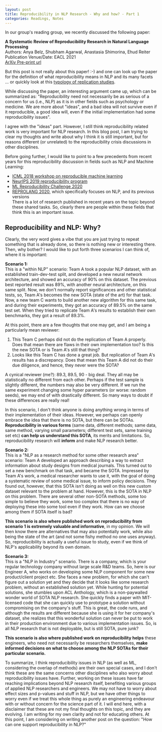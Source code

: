 ```yaml
---
layout: post
title: Reproducibility in NLP Research - Why and how? - Part 1
categories: Readings, Notes
---
```


In our group's reading group, we recently discussed the following paper:  

**A Systematic Review of Reproducibility Research in Natural Language Processing**  
Authors: Anya Belz, Shubham Agarwal, Anastasia Shimorina, Ehud Reiter  
Publication Venue/Date: EACL 2021  
[ArXiv Pre-print url](https://arxiv.org/abs/2103.07929)  

But this post is not really about this paper! :-) and one can look up the paper for the definition of what reproducibility means in NLP and its many facets ... or quickly look at this [typology of replication studies](https://dh2020.adho.org/wp-content/uploads/2020/07/Contribution178_final_B.jpg).    

While discussing the paper, an interesting argument came up, which can be summarized as:
"Reproducibility need not necessarily be as serious of a concern for us (i.e., NLP) as it is in other fields such as psychology or medicine. We are more about "ideas", and a bad idea will not survive even if it reproducible, a good idea will, even if the initial implementation had some reproducibility issues". 

I agree with the "ideas" part. However, I still think reproducibility related work is very important for NLP research. In this blog post, I am trying to clear my thoughts and write about why I think it is still important, but for reasons different (or unrelated) to the reproducibility crisis discussions in other disciplines.

Before going further, I would like to point to a few precedents from recent years for this reproducibility discussion in fields such as NLP and Machine Learning:  
- [ICML 2018 workshop on reproducible machine learning](https://openreview.net/group?id=ICML.cc/2018/RML)  
- [NeurIPS 2019 reproducibility program](https://arxiv.org/abs/2003.12206)  
- [ML Reproducibility Challenge 2020](https://openreview.net/group?id=ML_Reproducibility_Challenge/2020)  
- [REPROLANG 2020](https://lrec2020.lrec-conf.org/en/reprolang2020/), which specifically focuses on NLP, and its previous versions  
There is a lot of research published in recent years on the topic beyond these shared tasks. So, clearly there are people within these fields that think this is an important issue.  

## Reproducibility and NLP: Why?   
Clearly, the very word gives a vibe that you are just trying to repeat something that is already done, so there is nothing new or interesting there. Then, why bother? I would like to put forth three scenarios I can think of, where it is important:   

**Scenario 1:**  
This is a "within NLP" scenario: Team A took a popular NLP dataset, with an established train-dev-test split, and developed a new neural network architecture, and showed an accuracy of 90% on this dataset. The previous best reported result was 89%, with another neural architecture, on this same split. Now, we don't normally report significances and other statistical tests, so, Team A's becomes the new SOTA (state of the art) for that task. Now, a new team C wants to build another new algorithm for this same task, and during their experiments, they got an accuracy of 89.5% on the same test set. When they tried to replicate Team A's results to establish their own benchmarks, they got a result of 89.3%. 

At this point, there are a few thoughts that one may get, and I am being a particularly mean reviewer:
1. This Team C perhaps did not do the replication of Team A properly. Does that mean there are flaws in their own implementation too? Is this the new SOTA or is Team A's still that thing?
2. Looks like this Team C has done a great job. But replication of Team A's results has a discrepancy. Does that mean this Team A did not do their due diligence, and hence, they never were the SOTA?

A cynical reviewer (me?): 89.3, 89.5, 90 - big deal. They all may be statistically no different from each other. Perhaps if the test sample is slightly different, the numbers may also be very different. If we run the same experiment changing some hyper parameters (or worse: random seeds), we may end of with drastically different. So many ways to doubt if these differences are really real! 

In this scenario, I don't think anyone is doing anything wrong in terms of their implementation of their ideas. However, we perhaps can openly embrace the idea that there is no SOTA, but there can be SOTAs. **Reproducibility in various forms** (same data, different methods; same data, same method, varying small parameters; different test sets, same training set etc) **can help us understand this SOTA**, its merits and limitations. So, reproducibility research will **inform** and make NLP research better.  


**Scenario 2:**  
This is a "NLP as a research method for some other research area" scenario: Team A developed an approach describing a way to extract information about study designs from medical journals. This turned out to set a new benchmark on that task, and became the SOTA. Impressed by Team A's work, a medical researcher wants to use it, with the goal of doing a systematic review of some medical issue, to inform policy decisions. They found out, however, that this SOTA isn't doing as well on this new custom dataset relevant to the problem at hand. However, this is the SOTA in NLP on this problem. There are several other non-SOTA methods, some too simple to believe they work, some too complex that there is no way of deploying these into some tool even if they work. How can we choose among them if SOTA itself is bad?  

**This scenario is also where published work on reproducibility from scenario 1 is extremely valuable and informative**, in my opinion. We will then know there are alternatives that may also potentially work, while also being the state of the art (and not some fishy method no one uses anyway). So, reproducibility is actually a useful issue to study, even if we think of NLP's applicability beyond its own domain. 

**Scenario 3:**  
This is a "NLP in Industry" scenario. There is a company, which is your regular technology company without large scale R&D teams. So, here is our Engineer A, who works on developing some NLP component for some new product/client project etc. She faces a new problem, for which she can't figure out a solution yet and they decide that it looks like some research problem, without an established solution yet.  While hunting for potential solutions, she stumbles upon ACL Anthology, which is a non-paywalled wonder world of SOTA NLP research. She quickly finds a paper with MIT-licensed code that she can quickly use to prototype a solution without compromising on the company's stuff. This is great, the code runs, and although the results are different because she is using it for her company's dataset, she realizes that this wonderful solution can never be put to work in their production environment due to various implementation issues. So, is all NLP research that is not deployable, but is still SOTA, pure junk?

**This scenario is also where published work on reproducibility helps** these engineers, who need not necessarily be researchers themselves, **make informed decisions on what to choose among the NLP SOTAs for their particular scenario.** 

To summarize, I think reproducibility issues in NLP (as well as ML, considering the overlap of methods) are their own special cases, and I don't think these are the same concerns other disciplines who also worry about reproducibility issues have. Further, working on these issues have far reaching implications beyond NLP research itself, benefiting various groups of applied NLP researchers and engineers. We may not have to worry about effect sizes and p-values and stuff in NLP, but we have other things to worry even if we treat this whole thing as purely an engineering endeavour with or without concern for the science part of it.  I will end here, with a disclaimer that these are not my final thoughts on this topic, and they are evolving. I am writing for my own clarity and not for educating others. At this point, I am considering on writing another post on the question: "How can one support reproducibility in NLP?"  




